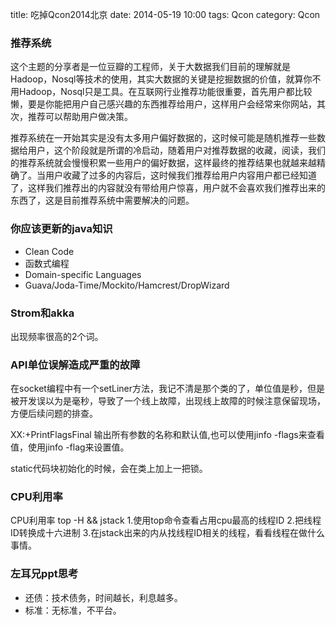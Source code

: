 title: 吃掉Qcon2014北京
date: 2014-05-19 10:00
tags: Qcon
category: Qcon

### 推荐系统

这个主题的分享者是一位豆瓣的工程师，关于大数据我们目前的理解就是Hadoop，Nosql等技术的使用，其实大数据的关键是挖掘数据的价值，就算你不用Hadoop，Nosql只是工具。在互联网行业推荐功能很重要，首先用户都比较懒，要是你能把用户自己感兴趣的东西推荐给用户，这样用户会经常来你网站，其次，推荐可以帮助用户做决策。

推荐系统在一开始其实是没有太多用户偏好数据的，这时候可能是随机推荐一些数据给用户，这个阶段就是所谓的冷启动，随着用户对推荐数据的收藏，阅读，我们的推荐系统就会慢慢积累一些用户的偏好数据，这样最终的推荐结果也就越来越精确了。当用户收藏了过多的内容后，这时候我们推荐给用户内容用户都已经知道了，这样我们推荐出的内容就没有带给用户惊喜，用户就不会喜欢我们推荐出来的东西了，这是目前推荐系统中需要解决的问题。

### 你应该更新的java知识

* Clean Code
* 函数式编程
* Domain-specific Languages
* Guava/Joda-Time/Mockito/Hamcrest/DropWizard

### Strom和akka

出现频率很高的2个词。

### API单位误解造成严重的故障

在socket编程中有一个setLiner方法，我记不清是那个类的了，单位值是秒，但是被开发误以为是毫秒，导致了一个线上故障，出现线上故障的时候注意保留现场，方便后续问题的排查。

XX:+PrintFlagsFinal 输出所有参数的名称和默认值,也可以使用jinfo -flags来查看值，使用jinfo -flag来设置值。

static代码块初始化的时候，会在类上加上一把锁。

### CPU利用率

CPU利用率
top -H && jstack
1.使用top命令查看占用cpu最高的线程ID
2.把线程ID转换成十六进制
3.在jstack出来的内从找线程ID相关的线程，看看线程在做什么事情。

### 左耳兄ppt思考

* 还债：技术债务，时间越长，利息越多。
* 标准：无标准，不平台。
